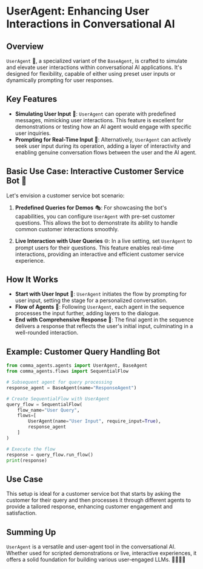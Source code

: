 # UserAgent: Enhancing User Interactions in Conversational AI

## Overview
`UserAgent` 🤖, a specialized variant of the `BaseAgent`, is crafted to simulate and elevate user interactions within conversational AI applications. It's designed for flexibility, capable of either using preset user inputs or dynamically prompting for user responses.

## Key Features
- **Simulating User Input** 💬: `UserAgent` can operate with predefined messages, mimicking user interactions. This feature is excellent for demonstrations or testing how an AI agent would engage with specific user inquiries.
- **Prompting for Real-Time Input** 🎤: Alternatively, `UserAgent` can actively seek user input during its operation, adding a layer of interactivity and enabling genuine conversation flows between the user and the AI agent.

## Basic Use Case: Interactive Customer Service Bot 🛒
Let's envision a customer service bot scenario:
1. **Predefined Queries for Demos** 🎭: For showcasing the bot's capabilities, you can configure `UserAgent` with pre-set customer questions. This allows the bot to demonstrate its ability to handle common customer interactions smoothly.
   
2. **Live Interaction with User Queries** 🌐: In a live setting, set `UserAgent` to prompt users for their questions. This feature enables real-time interactions, providing an interactive and efficient customer service experience.

## How It Works
- **Start with User Input** 💬: `UserAgent` initiates the flow by prompting for user input, setting the stage for a personalized conversation.
- **Flow of Agents** 🔄: Following `UserAgent`, each agent in the sequence processes the input further, adding layers to the dialogue.
- **End with Comprehensive Response** 🎉: The final agent in the sequence delivers a response that reflects the user's initial input, culminating in a well-rounded interaction.

## Example: Customer Query Handling Bot
```python
from comma_agents.agents import UserAgent, BaseAgent
from comma_agents.flows import SequentialFlow

# Subsequent agent for query processing
response_agent = BaseAgent(name="ResponseAgent")

# Create SequentialFlow with UserAgent
query_flow = SequentialFlow(
    flow_name="User Query",
    flows=[
        UserAgent(name="User Input", require_input=True),
        response_agent
    ]
)

# Execute the flow
response = query_flow.run_flow()
print(response)
```

## Use Case
This setup is ideal for a customer service bot that starts by asking the customer for their query and then processes it through different agents to provide a tailored response, enhancing customer engagement and satisfaction.

## Summing Up
`UserAgent` is a versatile and user-agent tool in the conversational AI. Whether used for scripted demonstrations or live, interactive experiences, it offers a solid foundation for building various user-engaged LLMs. 🌈👩‍💼🤖
